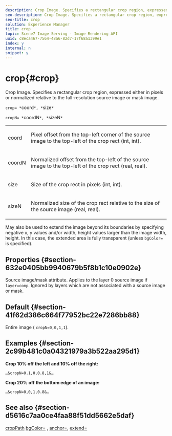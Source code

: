 ```yaml
---
description: Crop Image. Specifies a rectangular crop region, expressed either in pixels or normalized relative to the full-resolution source image or mask image.
seo-description: Crop Image. Specifies a rectangular crop region, expressed either in pixels or normalized relative to the full-resolution source image or mask image.
seo-title: crop
solution: Experience Manager
title: crop
topic: Scene7 Image Serving - Image Rendering API
uuid: c8eca467-7564-48a6-82d7-17f68a1399e1
index: y
internal: n
snippet: y
---
```


# crop{#crop}

Crop Image. Specifies a rectangular crop region, expressed either in pixels or normalized relative to the full-resolution source image or mask image.

 `crop= *`coord`*, *`size`*`

`cropN= *`coordN`*, *`sizeN`*`

<table id="simpletable_472A9AD67AA64419B0877B0535F8B14A"> 
 <tr class="strow"> 
  <td class="stentry"> <p><span class="codeph"> <span class="varname"> coord</span></span> </p> </td> 
  <td class="stentry"> <p>Pixel offset from the top-left corner of the source image to the top-left of the crop rect (int, int). </p></td> 
 </tr> 
 <tr class="strow"> 
  <td class="stentry"> <p><span class="codeph"> <span class="varname"> coordN</span></span> </p> </td> 
  <td class="stentry"> <p>Normalized offset from the top-left of the source image to the top-left of the crop rect (real, real). </p></td> 
 </tr> 
 <tr class="strow"> 
  <td class="stentry"> <p><span class="codeph"> <span class="varname"> size</span></span> </p></td> 
  <td class="stentry"> <p>Size of the crop rect in pixels (int, int). </p></td> 
 </tr> 
 <tr class="strow"> 
  <td class="stentry"> <p><span class="codeph"> <span class="varname"> sizeN</span></span> </p></td> 
  <td class="stentry"> <p>Normalized size of the crop rect relative to the size of the source image (real, real). </p></td> 
 </tr> 
</table>

May also be used to extend the image beyond its boundaries by specifying negative x, y values and/or width, height values larger than the image width, height. In this case, the extended area is fully transparent (unless `bgColor=` is specified).

## Properties {#section-632e0405bb9940679b5f8b1c10e0902e}

Source image/mask attribute. Applies to the layer 0 source image if `layer=comp`. Ignored by layers which are not associated with a source image or mask.

## Default {#section-41f62d386c664f77952bc22e7286bb88}

Entire image ( `cropN=0,0,1,1`).

## Examples {#section-2c99b481c0a04321979a3b522aa295d1}

**Crop 10% off the left and 10% off the right:**

`…&cropN=0.1,0,0.8,1&…`

**Crop 20% off the bottom edge of an image:**

`…&cropN=0,0,1,0.8&…`

## See also {#section-d5616c7aa0ce4faa88f51dd5662e5daf}

[cropPath](r_croppath.md#reference_AFD683C891884A4DAC3E3380E542A9A0) [bgColor=](../../../../../is-api/http-ref/image-serving-api-ref/c-http-protocol-reference/c-command-reference/r-bgcolor.md#reference-441371ba4ef54fe781887c5ae448f6ab) , [anchor=](../../../../../is-api/http-ref/image-serving-api-ref/c-http-protocol-reference/c-command-reference/r-anchor.md#reference-6661e548ab284b82828d8d94c8ddeb7c), [extend=](../../../../../is-api/http-ref/image-serving-api-ref/c-http-protocol-reference/c-command-reference/r-extend.md#reference-7e9156beb285459d830e2d56782a74ac) 
